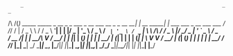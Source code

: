 

        _                                                                _                _                          
  /\  /(_)   _____   _____ _ __ _   _  ___  _ __   ___    __ _ _ __   __| | __      _____| | ___ ___  _ __ ___   ___ 
 / /_/ / |  / _ \ \ / / _ \ '__| | | |/ _ \| '_ \ / _ \  / _` | '_ \ / _` | \ \ /\ / / _ \ |/ __/ _ \| '_ ` _ \ / _ \
/ __  /| | |  __/\ V /  __/ |  | |_| | (_) | | | |  __/ | (_| | | | | (_| |  \ V  V /  __/ | (_| (_) | | | | | |  __/
\/ /_/ |_|  \___| \_/ \___|_|   \__, |\___/|_| |_|\___|  \__,_|_| |_|\__,_|   \_/\_/ \___|_|\___\___/|_| |_| |_|\___|
                                |___/                                                                                

